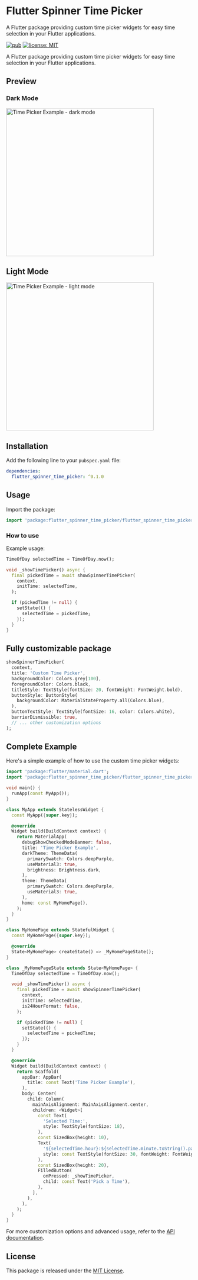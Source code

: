 
# Flutter Spinner Time Picker

A Flutter package providing custom time picker widgets for easy time selection in your Flutter applications.

[![pub](https://img.shields.io/pub/v/flutter_spinner_time_picker.svg)](https://pub.dev/packages/flutter_spinner_time_picker)
[![license: MIT](https://img.shields.io/badge/license-MIT-yellow.svg)](https://opensource.org/licenses/MIT)

A Flutter package providing custom time picker widgets for easy time selection in your Flutter applications.

## Preview

### Dark Mode

<img src="https://github.com/hosseinvejdani/flutter_spinner_time_picker/assets/18458798/1c518bb6-b0d5-4ecc-a8d1-fb2d566444b6" alt="Time Picker Example - dark mode" width="400">

## Light Mode

<img src="https://github.com/hosseinvejdani/flutter_spinner_time_picker/assets/18458798/c645e893-3949-48d3-b204-9041a2f20d85" alt="Time Picker Example - light mode" width="400">


## Installation

Add the following line to your `pubspec.yaml` file:

```yaml
dependencies:
  flutter_spinner_time_picker: ^0.1.0
```

## Usage

Import the package:

```dart
import 'package:flutter_spinner_time_picker/flutter_spinner_time_picker.dart';
```

### How to use

Example usage:

```dart
TimeOfDay selectedTime = TimeOfDay.now();

void _showTimePicker() async {
  final pickedTime = await showSpinnerTimePicker(
    context,
    initTime: selectedTime,
  );

  if (pickedTime != null) {
    setState(() {
      selectedTime = pickedTime;
    });
  }
}
```


## Fully customizable package

```dart
showSpinnerTimePicker(
  context,
  title: 'Custom Time Picker',
  backgroundColor: Colors.grey[100],
  foregroundColor: Colors.black,
  titleStyle: TextStyle(fontSize: 20, fontWeight: FontWeight.bold),
  buttonStyle: ButtonStyle(
    backgroundColor: MaterialStateProperty.all(Colors.blue),
  ),
  buttonTextStyle: TextStyle(fontSize: 16, color: Colors.white),
  barrierDismissible: true,
  // ... other customization options
);

```


## Complete Example

Here's a simple example of how to use the custom time picker widgets:

```dart
import 'package:flutter/material.dart';
import 'package:flutter_spinner_time_picker/flutter_spinner_time_picker.dart';

void main() {
  runApp(const MyApp());
}

class MyApp extends StatelessWidget {
  const MyApp({super.key});

  @override
  Widget build(BuildContext context) {
    return MaterialApp(
      debugShowCheckedModeBanner: false,
      title: 'Time Picker Example',
      darkTheme: ThemeData(
        primarySwatch: Colors.deepPurple,
        useMaterial3: true,
        brightness: Brightness.dark,
      ),
      theme: ThemeData(
        primarySwatch: Colors.deepPurple,
        useMaterial3: true,
      ),
      home: const MyHomePage(),
    );
  }
}

class MyHomePage extends StatefulWidget {
  const MyHomePage({super.key});

  @override
  State<MyHomePage> createState() => _MyHomePageState();
}

class _MyHomePageState extends State<MyHomePage> {
  TimeOfDay selectedTime = TimeOfDay.now();

  void _showTimePicker() async {
    final pickedTime = await showSpinnerTimePicker(
      context,
      initTime: selectedTime,
      is24HourFormat: false,
    );

    if (pickedTime != null) {
      setState(() {
        selectedTime = pickedTime;
      });
    }
  }

  @override
  Widget build(BuildContext context) {
    return Scaffold(
      appBar: AppBar(
        title: const Text('Time Picker Example'),
      ),
      body: Center(
        child: Column(
          mainAxisAlignment: MainAxisAlignment.center,
          children: <Widget>[
            const Text(
              'Selected Time:',
              style: TextStyle(fontSize: 18),
            ),
            const SizedBox(height: 10),
            Text(
              '${selectedTime.hour}:${selectedTime.minute.toString().padLeft(2, '0')}',
              style: const TextStyle(fontSize: 30, fontWeight: FontWeight.bold),
            ),
            const SizedBox(height: 20),
            FilledButton(
              onPressed: _showTimePicker,
              child: const Text('Pick a Time'),
            ),
          ],
        ),
      ),
    );
  }
}
```

For more customization options and advanced usage, refer to the [API documentation](#).

## License

This package is released under the [MIT License](LICENSE).
